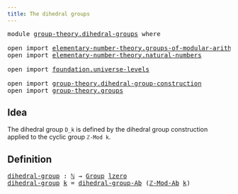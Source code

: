 ```yaml
---
title: The dihedral groups
---
```


<pre class="Agda"><a id="45" class="Keyword">module</a> <a id="52" href="group-theory.dihedral-groups.html" class="Module">group-theory.dihedral-groups</a> <a id="81" class="Keyword">where</a>

<a id="88" class="Keyword">open</a> <a id="93" class="Keyword">import</a> <a id="100" href="elementary-number-theory.groups-of-modular-arithmetic.html" class="Module">elementary-number-theory.groups-of-modular-arithmetic</a>
<a id="154" class="Keyword">open</a> <a id="159" class="Keyword">import</a> <a id="166" href="elementary-number-theory.natural-numbers.html" class="Module">elementary-number-theory.natural-numbers</a>

<a id="208" class="Keyword">open</a> <a id="213" class="Keyword">import</a> <a id="220" href="foundation.universe-levels.html" class="Module">foundation.universe-levels</a>

<a id="248" class="Keyword">open</a> <a id="253" class="Keyword">import</a> <a id="260" href="group-theory.dihedral-group-construction.html" class="Module">group-theory.dihedral-group-construction</a>
<a id="301" class="Keyword">open</a> <a id="306" class="Keyword">import</a> <a id="313" href="group-theory.groups.html" class="Module">group-theory.groups</a>
</pre>
## Idea

The dihedral group `D_k` is defined by the dihedral group construction applied to the cyclic group `ℤ-Mod k`.

## Definition

<pre class="Agda"><a id="dihedral-group"></a><a id="481" href="group-theory.dihedral-groups.html#481" class="Function">dihedral-group</a> <a id="496" class="Symbol">:</a> <a id="498" href="elementary-number-theory.natural-numbers.html#1548" class="Datatype">ℕ</a> <a id="500" class="Symbol">→</a> <a id="502" href="group-theory.groups.html#2750" class="Function">Group</a> <a id="508" href="Agda.Primitive.html#764" class="Primitive">lzero</a>
<a id="514" href="group-theory.dihedral-groups.html#481" class="Function">dihedral-group</a> <a id="529" href="group-theory.dihedral-groups.html#529" class="Bound">k</a> <a id="531" class="Symbol">=</a> <a id="533" href="group-theory.dihedral-group-construction.html#5214" class="Function">dihedral-group-Ab</a> <a id="551" class="Symbol">(</a><a id="552" href="elementary-number-theory.groups-of-modular-arithmetic.html#1524" class="Function">ℤ-Mod-Ab</a> <a id="561" href="group-theory.dihedral-groups.html#529" class="Bound">k</a><a id="562" class="Symbol">)</a>
</pre>